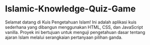 # Islamic-Knowledge-Quiz-Game
Selamat datang di Kuis Pengetahuan Islam! Ini adalah aplikasi kuis sederhana yang dibangun menggunakan HTML, CSS, dan JavaScript vanilla. Proyek ini bertujuan untuk menguji pengetahuan dasar tentang ajaran Islam melalui serangkaian pertanyaan pilihan ganda.
